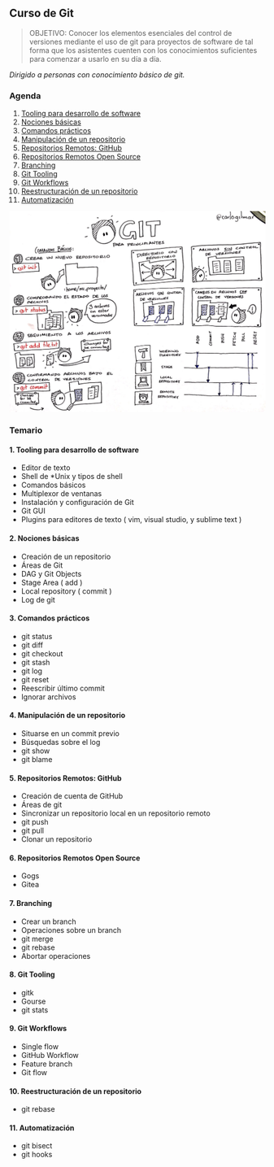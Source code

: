 ## Curso de Git

> OBJETIVO: Conocer los elementos esenciales del control de versiones mediante el uso de git para proyectos de software de tal forma que los asistentes cuenten con los conocimientos suficientes para comenzar a usarlo en su día a día.

*Dirigido a personas con conocimiento básico de git.*

### Agenda

1. [Tooling para desarrollo de software](topics/chapter1.md)
2. [Nociones básicas](topics/chapter2.md)
3. [Comandos prácticos](topics/chapter3.md)
4. [Manipulación de un repositorio](topics/chapter4.md)
5. [Repositorios Remotos: GitHub](topics/chapter5.md)
6. [Repositorios Remotos Open Source](topics/chapter6.md)
7. [Branching](topics/chapter7.md)
8. [Git Tooling](topics/chapter8.md)
9. [Git Workflows](topics/chapter9.md)
10. [Reestructuración de un repositorio](topics/chapter10.md)
11. [Automatización](topics/chapter11.md)

![](assets/git.jpg)

### Temario

#### 1. Tooling para desarrollo de software

- Editor de texto
- Shell de *Unix y tipos de shell
- Comandos básicos
- Multiplexor de ventanas
- Instalación y configuración de Git
- Git GUI
- Plugins para editores de texto ( vim, visual studio, y sublime text )

#### 2. Nociones básicas

- Creación de un repositorio
- Áreas de Git
- DAG y Git Objects
- Stage Area ( add )
- Local repository ( commit )
- Log de git

#### 3. Comandos prácticos

- git status
- git diff
- git checkout
- git stash
- git log
- git reset
- Reescribir último commit
- Ignorar archivos

#### 4. Manipulación de un repositorio

- Situarse en un commit previo
- Búsquedas sobre el log
- git show
- git blame

#### 5. Repositorios Remotos: GitHub

- Creación de cuenta de GitHub
- Áreas de git
- Sincronizar un repositorio local en un repositorio remoto
- git push
- git pull
- Clonar un repositorio

#### 6. Repositorios Remotos Open Source

- Gogs
- Gitea

#### 7. Branching

- Crear un branch
- Operaciones sobre un branch
- git merge
- git rebase
- Abortar operaciones

#### 8. Git Tooling

- gitk
- Gourse
- git stats

#### 9. Git Workflows

- Single flow
- GitHub Workflow
- Feature branch
- Git flow

#### 10. Reestructuración de un repositorio

- git rebase

#### 11. Automatización

- git bisect
- git hooks
